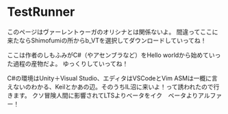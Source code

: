 # TestRunner
このページはヴァーレントゥーガのオリシナとは関係ないよ。
間違ってここに来たならShimofumiの所からb_VTを選択してダウンロードしていってね！

ここは作者のしもふみがC#（やアセンブラなど）をHello worldから始めていった過程の産物だよ。
ゆっくりしていってね！

C#の環境はUnity＋Visual Studio、エディタはVSCodeとVim
ASMは一概に言えないのわかる、Keilとかあの辺。そのうちIL沼に来いよ！って誘われたので行きます。
クソ冒険人間に影響されてLTSよりベータをイク　ベータよりアルファー！
